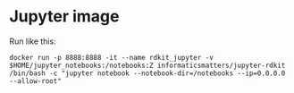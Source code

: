 # Jupyter image

Run like this:
```
docker run -p 8888:8888 -it --name rdkit_jupyter -v $HOME/jupyter_notebooks:/notebooks:Z informaticsmatters/jupyter-rdkit /bin/bash -c "jupyter notebook --notebook-dir=/notebooks --ip=0.0.0.0 --allow-root"
```
